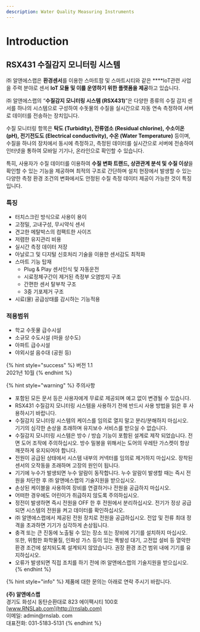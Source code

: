 ```yaml
---
description: Water Quality Measuring Instruments
---
```


# Introduction

## RSX431 수질감지 모니터링 시스템

 

㈜ 알앤에스랩은 **환경센서**를 이용한 스마트팜 및 스마트시티와 같은 ****IoT관련 사업을 주력 분야로 센서 **IoT 모듈 및 이를 운영하기 위한 플랫폼을 제공**하고 있습니다.

㈜ 알앤에스랩의 “**수질감지 모니터링 시스템 \(RSX431\)**”은 다양한 종류의 수질 감지 센서를 하나의 시스템으로 구성하여 수돗물의 수질을 실시간으로 자동 연속 측정하여 서버로 데이터를 전송하는 장치입니다.

수질 모니터링 항목은 **탁도 \(Turbidity\), 잔류염소 \(Residual chlorine\), 수소이온 \(pH\), 전기전도도 \(Electrical conductivity\), 수온 \(Water Temperature\)** 등이며, 수질을 하나의 장치에서 동시에 측정하고, 측정된 데이터를 실시간으로 서버에 전송하여 인터넷을 통하여 모바일 기기나, 온라인으로 확인할 수 있습니다.

특히, 사용자가 수질 데이터를 이용하여 **수질 변화 트랜드, 상관관계 분석 및 수질 이상**을 확인할 수 있는 기능을 제공하며 최적의 구조로 간단하며 설치 현장에서 발생할 수 있는 다양한 측정 환경 조건의 변화에서도 안정된 수질 측정 데이터 제공이 가능한 것이 특징입니다.

### 특징

* 터치스크린 방식으로 사용이 용이
* 고정밀, 고내구성, 무시약식 센서
* 견고한 메탈박스의 컴팩트한 사이즈
* 저렴한 유지관리 비용
* 실시간 측정 데이터 저장
* 아날로그 및 디지털 신호처리 기술을 이용한 센서감도 최적화
* 스마트 기능 탑재
  * Plug & Play 센서인식 및 자동운전
  * 시료정체구간이 제거된 측정부 오염방지 구조
  * 간편한 센서 탈부착 구조
  * 3중 기포제거 구조
* 시료\(물\) 공급상태를 감시하는 기능적용

### 적용범위

* 학교 수돗물 급수시설
* 소규모 수도시설 \(마을 상수도\)
* 아파트 급수시설
* 야외시설 음수대 \(공원 등\)



{% hint style="success" %}
버전 1.1  
2021년 10월 
{% endhint %}

{% hint style="warning" %}
주의사항

* 포함된 모든 문서 등은 사용자에게 무료로 제공되며 예고 없이 변경될 수 있습니다.
* RSX431 수질감지 모니터링 시스템을 사용하기 전에 반드시 사용 방법을 읽은 후 사용하시기 바랍니다.
* 수질감지 모니터링 시스템의 케이스를 임의로 열지 말고 분리/분해하지 마십시오. 기기의 심각한 손상을 초래하며 유지보수 서비스를 받으실 수 없습니다.
* 수질감지 모니터링 시스템은 방수 / 방습 기능이 포함된 설계로 제작 되었습니다. 전면 도어 조작에 주의하십시오. 방수 밀봉을 위해서는 도어의 우레탄 가스켓이 항상 깨끗하게 유지되어야 합니다.
* 전원이 공급된 상태에서 시스템 내부의 커넥터를 임의로 제거하지 마십시오. 장착된 센서의 오작동을 초래하며 고장의 원인이 됩니다.
* 기기에 누수가 발생되면 누수 알람이 동작합니다. 누수 알람이 발생할 때는 즉시 전원을 차단한 후 ㈜ 알앤에스랩의 기술지원을 받으십시오.
* 손상된 케이블을 사용하여 장비를 연결하거나 전원을 공급하지 마십시오.
* 어떠한 경우에도 어린이가 취급하지 않도록 주의하십시오.
* 정전이 발생하면 즉시 전원을 OFF 한 후 전원에서 분리하십시오. 전기가 정상 공급되면 시스템의 전원을 켜고 데이터를 확인하십시오.
* ㈜ 알앤에스랩에서 제공된 전원 장치로 전원을 공급하십시오. 전압 및 전류 최대 정격을 초과하면 기기가 심각하게 손상됩니다.
* 충격 또는 큰 진동에 노출될 수 있는 장소 또는 장비에 기기를 설치하지 마십시오. 또한, 위험한 화학물질, 인화성 가스 등이 있는 폭발성 대기, 고전압 설비 등 열악한 환경 조건에 설치되도록 설계되지 않았습니다. 권장 환경 조건 범위 내에 기기를 유지하십시오.
* 오류가 발생되면 직접 조치를 하기 전에 ㈜ 알앤에스랩의 기술지원을 받으십시오.
{% endhint %}

{% hint style="info" %}
제품에 대한 문의는 아래로 연락 주시기 바랍니다.  
  
**\(주\) 알앤에스랩**  
경기도 화성시 동탄순환대로 823 에이팩시티 100호  
[www.RNSLab.com](http://rnslab.com)  
이메일: admin@rnslab. com  
대표전화: 031-5183-5131
{% endhint %}

